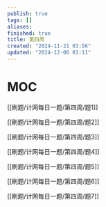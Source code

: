```yaml
---
publish: true
tags: []
aliases: 
finished: true
title: 第四周
created: "2024-11-21 03:56"
updated: "2024-12-06 01:11"
---
```

# MOC

[[刷题/计网每日一题/第四周/题1]]

[[刷题/计网每日一题/第四周/题2]]

[[刷题/计网每日一题/第四周/题3]]

[[刷题/计网每日一题/第四周/题4]]

[[刷题/计网每日一题/第四周/题5]]

[[刷题/计网每日一题/第四周/题6]]

[[刷题/计网每日一题/第四周/题7]]